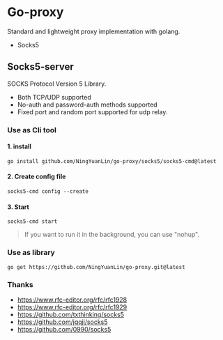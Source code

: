 # Go-proxy
Standard and lightweight proxy implementation with golang.
* Socks5
## Socks5-server
SOCKS Protocol Version 5 Library.
* Both TCP/UDP supported
* No-auth and password-auth methods supported
* Fixed port and random port supported for udp relay.

### Use as Cli tool
#### 1. install
```
go install github.com/NingYuanLin/go-proxy/socks5/socks5-cmd@latest
```
#### 2. Create config file
```
socks5-cmd config --create 
```
#### 3. Start
```
socks5-cmd start
```
> If you want to run it in the background, you can use "nohup".

### Use as library
```
go get https://github.com/NingYuanLin/go-proxy.git@latest
```
### Thanks
* https://www.rfc-editor.org/rfc/rfc1928
* https://www.rfc-editor.org/rfc/rfc1929
* https://github.com/txthinking/socks5
* https://github.com/jqqjj/socks5
* https://github.com/0990/socks5
